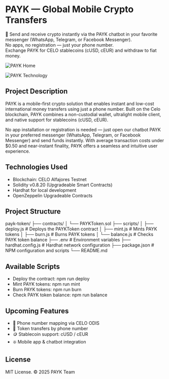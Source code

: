# PAYK — Global Mobile Crypto Transfers

💸 Send and receive crypto instantly via the PAYK chatbot in your favorite messenger (WhatsApp, Telegram, or Facebook Messenger).  
No apps, no registration — just your phone number.  
Exchange PAYK for CELO stablecoins (cUSD, cEUR) and withdraw to fiat money.


![PAYK  Home](https://github.com/user-attachments/assets/513c6250-58ff-41b6-8daf-754fd14aa1c0)

![PAYK  Technology](https://github.com/user-attachments/assets/4005d7c3-771e-4894-9c9b-f4557bb13eb8)

## Project Description
PAYK is a mobile-first crypto solution that enables instant and low-cost international money transfers using just a phone number. Built on the Celo blockchain, PAYK combines a non-custodial wallet, ultralight mobile client, and native support for stablecoins (cUSD, cEUR).

No app installation or registration is needed — just open our chatbot PAYK in your preferred messenger (WhatsApp, Telegram, or Facebook Messenger) and send funds instantly. With average transaction costs under $0.50 and near-instant finality, PAYK offers a seamless and intuitive user experience.

## Technologies Used
- Blockchain: CELO Alfajores Testnet
- Solidity v0.8.20 (Upgradeable Smart Contracts)
- Hardhat for local development
- OpenZeppelin Upgradeable Contracts

## Project Structure
payk-token/
├── contracts/
│    └── PAYKToken.sol
├── scripts/
│    ├── deploy.js      # Deploys the PAYKToken contract
│    ├── mint.js        # Mints PAYK tokens
│    ├── burn.js        # Burns PAYK tokens
│    └── balance.js     # Checks PAYK token balance
├── .env                # Environment variables
├── hardhat.config.js   # Hardhat network configuration
├── package.json        # NPM configuration and scripts
└── README.md

## Available Scripts
- Deploy the contract: npm run deploy
- Mint PAYK tokens: npm run mint
- Burn PAYK tokens: npm run burn
- Check PAYK token balance: npm run balance

## Upcoming Features
- 📲 Phone number mapping via CELO ODIS  
- 💸 Token transfers by phone number  
- 🪙 Stablecoin support: cUSD / cEUR  
- ❇️ Mobile app & chatbot integration

## License

MIT License. © 2025 PAYK Team
